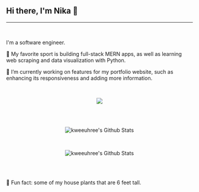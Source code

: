 ## Hi there, I'm Nika 👋
<hr> <br>
<p>I'm a software engineer.</p>
<p>👯 My favorite sport is building full-stack MERN apps, as well as learning web scraping and data visualization with Python.</p>
<p>🔭 I’m currently working on features for my portfolio website, such as enhancing its responsiveness and adding more information.</p>
<br>

<p align="center">
  <a href="https://skillicons.dev">
    <img src="https://skillicons.dev/icons?i=js,react,vite,next,typescript,mongo,express,postman,nodejs,git,css,html,python,vscode" />
  </a>
</p>
<br><br>
<p align="center">
   <img src="https://github-readme-streak-stats.herokuapp.com/?user=kweeuhree&theme=blue_navy" alt="kweeuhree's Github Stats"/>
</p>
<br>
<p align="center">
<img src="https://github-readme-stats.vercel.app/api/top-langs/?username=kweeuhree&amp;theme=blue_navy&amp;hide_border=false&amp;include_all_commits=true&amp;count_private=true&amp;layout=compact&amp;" alt="kweeuhree's Github Stats" >
</p>
<br><br>
<p>🌱 Fun fact: some of my house plants that are 6 feet tall.</p>


<!--
**kweeuhree/kweeuhree** is a ✨ _special_ ✨ repository because its `README.md` (this file) appears on your GitHub profile.

Here are some ideas to get you started:

- 
-  I’m currently learning ...
-  I’m looking to collaborate on ...
- 🤔 I’m looking for help with ...
- 💬 Ask me about ...
- 📫 How to reach me: ...
- 😄 Pronouns: ...
- ⚡ Fun fact: ...
-->
